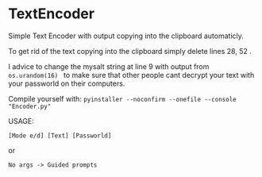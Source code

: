 # TextEncoder
Simple Text Encoder with output copying into the clipboard automaticly.

To get rid of the text copying into the clipboard simply delete lines 28, 52 .

I advice to change the mysalt string at line 9 with output from ```os.urandom(16) ``` to make sure that other people cant decrypt your text with your passworld on their computers. 

Compile yourself with: ```pyinstaller --noconfirm --onefile --console  "Encoder.py"```



USAGE: 
```
[Mode e/d] [Text] [Passworld]
```
or
```
No args -> Guided prompts
```

